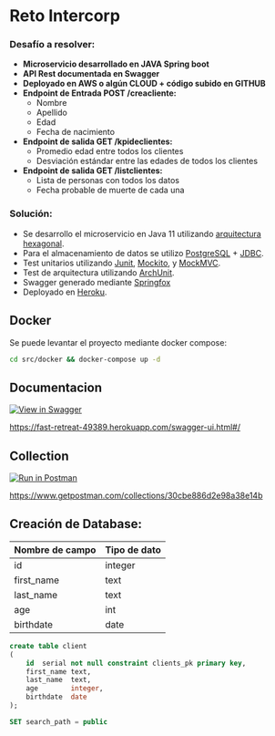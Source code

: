 # Reto Intercorp

### Desafío a resolver:

* **Microservicio desarrollado en JAVA Spring boot**
* **API Rest documentada en Swagger**
* **Deployado en AWS o algún CLOUD + código subido en GITHUB**
* **Endpoint de Entrada POST /creacliente:**
    - Nombre
    - Apellido
    - Edad
    - Fecha de nacimiento
* **Endpoint de salida GET  /kpideclientes:**
    - Promedio edad entre todos los clientes
    - Desviación estándar entre las edades de todos los clientes
* **Endpoint de salida GET /listclientes:**
    - Lista de personas con todos los datos
    - Fecha probable de muerte de cada una

### Solución:
[]()


- Se desarrollo el microservicio en Java 11 utilizando [arquitectura hexagonal](https://en.wikipedia.org/wiki/Hexagonal_architecture_(software)).
- Para el almacenamiento de datos se utilizo [PostgreSQL](https://www.postgresql.org/) + [JDBC](https://jdbc.postgresql.org/).
- Test unitarios utilizando [Junit](https://junit.org/junit4/), [Mockito](https://site.mockito.org/), y [MockMVC](https://docs.spring.io/spring-framework/docs/current/javadoc-api/org/springframework/test/web/servlet/MockMvc.html).
- Test de arquitectura utilizando [ArchUnit](https://www.archunit.org/).
- Swagger generado mediante [Springfox](https://springfox.github.io/springfox/)
- Deployado en [Heroku](https://dashboard.heroku.com/).

## Docker
Se puede levantar el proyecto mediante docker compose:
``` bash
cd src/docker && docker-compose up -d
```

## Documentacion
[![View in Swagger](http://jessemillar.github.io/view-in-swagger-button/button.svg)](https://fast-retreat-49389.herokuapp.com/swagger-ui.html#/)

https://fast-retreat-49389.herokuapp.com/swagger-ui.html#/


## Collection
[![Run in Postman](https://run.pstmn.io/button.svg)](https://app.getpostman.com/run-collection/30cbe886d2e98a38e14b)

https://www.getpostman.com/collections/30cbe886d2e98a38e14b

## Creación de Database:

| Nombre de campo | Tipo de dato |
|-----------------|--------------|
| id              | integer      |
| first_name      | text         |
| last_name       | text         |
| age             | int          |
| birthdate       | date         |

```sql
create table client
(
    id  serial not null constraint clients_pk primary key,
    first_name text,
    last_name  text,
    age        integer,
    birthdate  date
);

SET search_path = public
```

